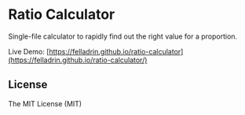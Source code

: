 # Ratio Calculator

Single-file calculator to rapidly find out the right value for a proportion.

Live Demo: [https://felladrin.github.io/ratio-calculator](https://felladrin.github.io/ratio-calculator/)

## License

The MIT License (MIT)
